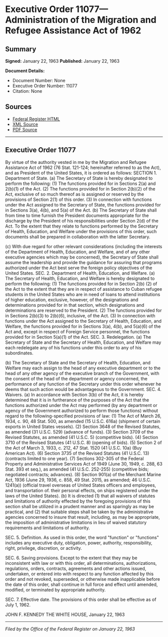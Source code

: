 # Executive Order 11077—Administration of the Migration and Refugee Assistance Act of 1962

## Summary

**Signed:** January 22, 1963
**Published:** January 22, 1963

**Document Details:**
- Document Number: None
- Executive Order Number: 11077
- Citation: None

## Sources
- [Federal Register HTML](https://www.presidency.ucsb.edu/documents/executive-order-11077-administration-the-migration-and-refugee-assistance-act-1962)
- [XML Source](None)
- [PDF Source](None)

---

## Executive Order 11077

By virtue of the authority vested in me by the Migration and Refugee Assistance Act of 1962 (76 Stat. 121-124; hereinafter referred to as the Act), and as President of the United States, it is ordered as follows:
SECTION 1. Department of State. (a) The Secretary of State is hereby designated to perform the following:
    (1) The functions provided for in Sections 2(a) and 2(b)(1) of the Act.
    (2) The functions provided for in Section 2(b)(2) of the Act, exclusive of so much thereof as is assigned or reserved by the provisions of Section 2(1) of this order.
    (3) In connection with functions under the Act assigned to the Secretary of State, the functions provided for in Sections 3(a), 4(b), and 5(a) of the Act.
(b) The Secretary of State shall from time to time furnish the President documents appropriate for the discharge by the President of his responsibilities under Section 2(d) of the Act. To the extent that they relate to functions performed by the Secretary of Health, Education, and Welfare under the provisions of this order, such documents shall be prepared in collaboration with the latter Secretary.

(c) With due regard for other relevant considerations (including the interests of the Department of Health, Education, and Welfare, and of any other executive agencies which may be concerned), the Secretary of State shall assume the leadership and provide the guidance for assuring that programs authorized under the Act best serve the foreign policy objectives of the United States.
SEC. 2. Department of Health, Education, and Welfare. (a) The Secretary of Health, Education, and Welfare is hereby designated to perform the following:
    (1) The functions provided for in Section 2(b) (2) of the Act to the extent that they are in respect of assistance to Cuban refugee students in the United States who are in need of loans to attend institutions of higher education, exclusive, however, of the designations and determinations provided for in that section, which designations and determinations are reserved to the President.
    (2) The functions provided for in Sections 2(b)(3) to 2(b)(6), inclusive, of the Act.
    (3) In connection with functions under the Act assigned to the Secretary of Health, Education, and Welfare, the functions provided for in Sections 3(a), 4(b), and 5(a)(6) of the Act and, except in respect of Foreign Service personnel, the functions provided for in Section 5(a)(1) of the Act.
SEC. 3. Redelegation. (a) The Secretary of State and the Secretary of Health, Education, and Welfare may each redelegate any of his functions under this order to any of his subordinates.

(b) The Secretary of State and the Secretary of Health, Education, and Welfare may each assign to the head of any executive department or to the head of any other agency of the executive branch of the Government, with the consent of the head of the department or agency concerned, the performance of any function of the Secretary under this order whenever he deems that such action would be advantageous to the Government.
SEC. 4. Waivers. (a) In accordance with Section 3(b) of the Act, it is hereby determined that it is in furtherance of the purposes of the Act that the functions authorized under the Act may performed (by any department or agency of the Government authorized to perform those functions) without regard to the following-specified provisions of law:
    (1) The Act of March 26, 1934, c. 90, 48 Stat. 500, as amended (15 U.S.C. 616a) (shipment of certain exports in United States vessels).
    (2) Section 3648 of the Revised Statutes, as amended (31 U.S.C. 529) (advance of funds).
    (3) Section 3709 of the Revised Statutes, as amended (41 U.S.C. 5) (competitive bids).
    (4) Section 3710 of the Revised Statutes (41 U.S.C. 8) (opening of bids).
    (5) Section 2 of the Act of March 3, 1933, c. 212, 47 Stat. 1520 (41 U.S.C. 10a) (Buy American Act).
    (6) Section 3735 of the Revised Statutes (41 U.S.C. 13) (contracts limited to one year).
    (7) Sections 302-305 of the Federal Property and Administrative Services Act of 1949 (June 30, 1949, c. 288, 63 Stat. 393 et seq.), as amended (41 U.S.C. 252-255) (competitive bids; negotiated contracts; advances).
    (8) Section 901(a) of the Merchant Marine Act, 1936 (June 29, 1936, c. 858, 49 Stat. 2015, as amended; 46 U.S.C. 1241(a)) (official travel overseas of United States officers and employees, and transportation of. their personal effects, on ships registered under the laws of the United States).
(b) It is directed (1) that all waivers of statutes and limitations of authority effected by the foregoing provisions of this section shall be utilized in a prudent manner and as sparingly as may be practical, and (2) that suitable steps shall be taken by the administrative agencies concerned to insure that result, including, as may be appropriate, the imposition of administrative limitations in lieu of waived statutory requirements and limitations of authority.

SEC. 5. Definition. As used in this order, the word "function" or "functions" includes any executive duty, obligation, power, authority, responsibility, right, privilege, discretion, or activity.

SEC. 6. Saving provisions. Except to the extent that they may be inconsistent with law or with this order, all determinations, authorizations, regulations, orders, contracts, agreements and other actions issued, undertaken, or entered into with respect to any function affected by this order and not revoked, superseded, or otherwise made inapplicable before the date of this order, shall continue in full force and effect until amended, modified, or terminated by appropriate authority.

SEC. 7. Effective date. The provisions of this order shall be effective as of July 1, 1962.

JOHN F. KENNEDY
THE WHITE HOUSE,
January 22, 1963

---

*Filed by the Office of the Federal Register on January 22, 1963*
